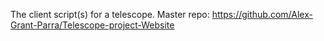 The client script(s) for a telescope.
Master repo: https://github.com/Alex-Grant-Parra/Telescope-project-Website
